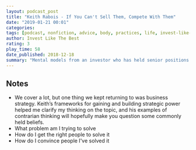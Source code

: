 ```yaml
---
layout: podcast_post
title: "Keith Rabois - If You Can't Sell Them, Compete With Them"
date: "2019-01-21 00:01"
categories:
tags: [podcast, nonfiction, advice, body, practices, life, invest-like-the-best]
author: Invest Like The Best
rating: 3
play_time: 58
date_published: 2018-12-18
summary: "Mental models from an investor who has held senior positions at big companies."
---
```


## Notes

* We cover a lot, but one thing we kept returning to was business strategy.
Keith’s frameworks for gaining and building strategic power helped me clarify my
thinking on the topic, and his examples of contrarian thinking will hopefully
make you question some commonly held beliefs.
* What problem am I trying to solve
* How do I get the right people to solve it
* How do I convince people I've solved it
